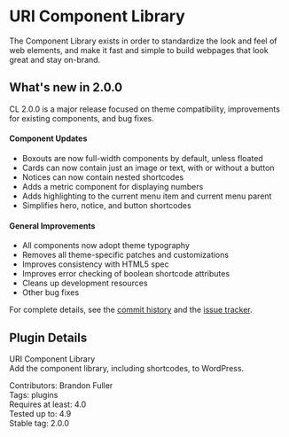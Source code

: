 # URI Component Library

The Component Library exists in order to standardize the look and feel of web elements, and make it fast and simple to build webpages that look great and stay on-brand.

## What's new in 2.0.0

CL 2.0.0 is a major release focused on theme compatibility, improvements for existing components, and bug fixes.

#### Component Updates
* Boxouts are now full-width components by default, unless floated
* Cards can now contain just an image or text, with or without a button
* Notices can now contain nested shortcodes
* Adds a metric component for displaying numbers
* Adds highlighting to the current menu item and current menu parent
* Simplifies hero, notice, and button shortcodes

#### General Improvements
* All components now adopt theme typography
* Removes all theme-specific patches and customizations
* Improves consistency with HTML5 spec
* Improves error checking of boolean shortcode attributes
* Cleans up development resources
* Other bug fixes

For complete details, see the [commit history](https://github.com/uriweb/uri-component-library/pull/40/commits) and the [issue tracker](https://github.com/uriweb/uri-component-library/issues). 

## Plugin Details

URI Component Library  
Add the component library, including shortcodes, to WordPress.  

Contributors: Brandon Fuller  
Tags: plugins  
Requires at least: 4.0  
Tested up to: 4.9  
Stable tag: 2.0.0  
